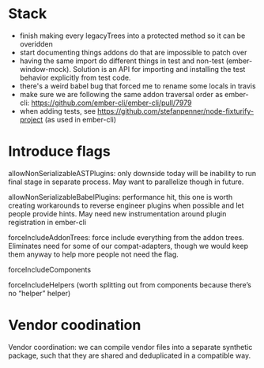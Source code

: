 # Stack
 - finish making every legacyTrees into a protected method so it can be overidden
 - start documenting things addons do that are impossible to patch over
  - having the same import do different things in test and non-test
    (ember-window-mock). Solution is an API for importing and installing the
    test behavior explicitly from test code.
 - there's a weird babel bug that forced me to rename some locals in travis
 - make sure we are following the same addon traversal order as ember-cli: https://github.com/ember-cli/ember-cli/pull/7979
 - when adding tests, see https://github.com/stefanpenner/node-fixturify-project (as used in ember-cli)


# Introduce flags

allowNonSerializableASTPlugins: only downside today will be inability to run final stage in separate process. May want to parallelize though in future.

allowNonSerializableBabelPlugins: performance hit, this one is worth creating workarounds to reverse engineer plugins when possible and let people provide hints. May need new instrumentation around plugin registration in ember-cli

forceIncludeAddonTrees: force include everything from the addon trees. Eliminates need for some of our compat-adapters, though we would keep them anyway to help more people not need the flag.

forceIncludeComponents

forceIncludeHelpers (worth splitting out from components because there’s no “helper” helper)

# Vendor coodination

Vendor coordination: we can compile vendor files into a separate synthetic package, such that they are shared and deduplicated in a compatible way.




